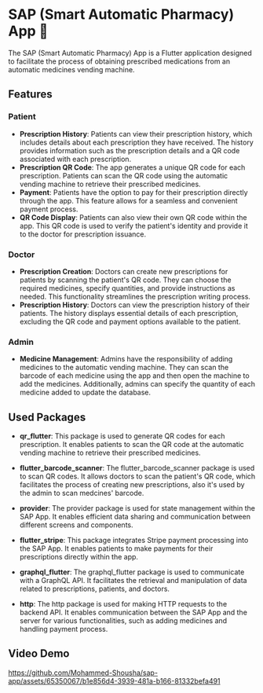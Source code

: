 # SAP (Smart Automatic Pharmacy) App 💊

The SAP (Smart Automatic Pharmacy) App is a Flutter application designed to facilitate the process of obtaining prescribed medications from an automatic medicines vending machine.

## Features

### Patient

- **Prescription History**: Patients can view their prescription history, which includes details about each prescription they have received. The history provides information such as the prescription details and a QR code associated with each prescription.
- **Prescription QR Code**: The app generates a unique QR code for each prescription. Patients can scan the QR code using the automatic vending machine to retrieve their prescribed medicines.
- **Payment**: Patients have the option to pay for their prescription directly through the app. This feature allows for a seamless and convenient payment process.
- **QR Code Display**: Patients can also view their own QR code within the app. This QR code is used to verify the patient's identity and provide it to the doctor for prescription issuance.

### Doctor

- **Prescription Creation**: Doctors can create new prescriptions for patients by scanning the patient's QR code. They can choose the required medicines, specify quantities, and provide instructions as needed. This functionality streamlines the prescription writing process.
- **Prescription History**: Doctors can view the prescription history of their patients. The history displays essential details of each prescription, excluding the QR code and payment options available to the patient.

### Admin

- **Medicine Management**: Admins have the responsibility of adding medicines to the automatic vending machine. They can scan the barcode of each medicine using the app and then open the machine to add the medicines. Additionally, admins can specify the quantity of each medicine added to update the database.

## Used Packages

- **qr_flutter**: This package is used to generate QR codes for each prescription. It enables patients to scan the QR code at the automatic vending machine to retrieve their prescribed medicines.

- **flutter_barcode_scanner**: The flutter_barcode_scanner package is used to scan QR codes. It allows doctors to scan the patient's QR code, which facilitates the process of creating new prescriptions, also it's used by the admin to scan medcines' barcode.

- **provider**: The provider package is used for state management within the SAP App. It enables efficient data sharing and communication between different screens and components.

- **flutter_stripe**: This package integrates Stripe payment processing into the SAP App. It enables patients to make payments for their prescriptions directly within the app.

- **graphql_flutter**: The graphql_flutter package is used to communicate with a GraphQL API. It facilitates the retrieval and manipulation of data related to prescriptions, patients, and doctors.

- **http**: The http package is used for making HTTP requests to the backend API. It enables communication between the SAP App and the server for various functionalities, such as adding medicines and handling payment process.

## Video Demo

https://github.com/Mohammed-Shousha/sap-app/assets/65350067/b1e856d4-3939-481a-b166-81332befa491

